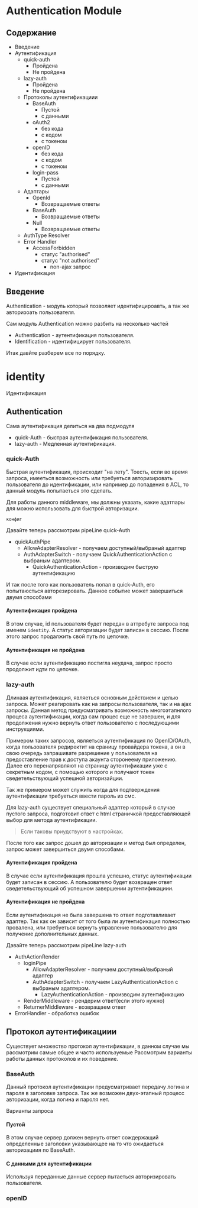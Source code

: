 # Authentication Module

## Содержание

* Введение
* Аутентификация
    * quick-auth
        * Пройдена
        * Не пройдена
    * lazy-auth
        * Пройдена
        * Не пройдена
    * Протоколы аутентификациии
        * BaseAuth
            * Пустой
            * с данными
        * oAuth2
            * без кода 
            * c кодом 
            * с токеном 
        * openID
            * без кода 
            * c кодом 
            * с токеном
        * login-pass
            * Пустой
            * с данными
    * Адаптары
        * OpenId
            * Возвращаемые ответы
        * BaseAuth
            * Возвращаемые ответы
        * Null
            * Возвращаемые ответы
    * AuthType Resolver
    * Error Handler
        * AccessForbidden
            * статус "authorised"
            * статус "not authorised"
                * non-ajax запрос
* Идентификация

## Введение

Authentication - модуль который позволяет идентифицироавть, а так же авторизоать пользователя.

Сам модуль Authentication можно разбить на несколько частей
* Authentication - аутентификация пользователя.
* Identification - идентифицирует пользователя.

Итак давйте разберем все по порядку.


# identity

Идентификация 


## Authentication 

Сама аутентификация делиться на два подмодуля

* quick-Auth - быстрая аутентификация пользователя. 
* lazy-auth - Медленная аутентификация. 

### quick-Auth

Быстрая аутентификация, происходит "на лету". 
Тоесть, если во время запроса, имееться возможность или требуеться авторизировать пользователя до идентификации, 
или например до попадения в ACL, то данный модуль попытаеться это сделать.
 
Для работы данного middleware, мы должны указать, какие адатпары для можно использовать для быстрой авторизации.
    
    конфиг

Давайте теперь рассмотрим pipeLine quick-Auth
 
* quickAuthPipe
    * AllowAdapterResolver - получаем доступный/выбраный адаптер
    * AuthAdapterSwitch  - получаем QuickAuthenticationAction с выбраным адаптером.
        * QuickAuthenticationAction - производим быструю аутентификацию

И так после того как пользователь попал в quick-Auth, его попытаюсться авторезировать. 
Данное событие может завершиться двумя способами

#### Аутентификация пройдена

В этом случае, id пользователя будет передан в аттребуте запроса под именем `identity`. 
А статус авторизации будет записан в сессию. После этого запрос продалжить свой путь по цепочке.

#### Аутентификация не пройдена

В случае если аутентификацию постигла неудача, запрос просто продолжит идти по цепочке. 

### lazy-auth

Длинаая аутентификация, являеться основным действием и целью запроса.
Может реагировать как на запросы пользователя, так и на ajax запросы. Данная метод предусматривать возможность многоэтапнлого процеса аутентификации,
когда сам процес еще не завершен, и для продолжения нужно вернуть ответ пользователю с последующими инструкциями.

Примером таких запросов, являеться аутентификация по OpenID/OAuth, когда пользователя редиректит на сраницу провайдера токена, 
а он в свою очередь запрашивате разрешение у пользователя на предоставление прав к доступа акаунта сторонеему приложению. 
Далее его перенапрявляют на страницу аутентификации уже с секретным кодом, c помощью которого и получают токен сведетельствующий успешной авторизайции.

Так же примером может служить когда для подтверждения аутентификации требуеться ввести пароль из смс. 

Для lazy-auth существует специальный адаптер который в случае пустого запроса, подготовит ответ с html страничкой предоставляющей выбор для метода аутентификации.
> Если таковы приудствуют в настройках.

После того как запрос дошел до авторизации и метод был определен, запрос может завершиться двумя способами.

#### Аутентификация пройдена
    
В случае если аутентификация прошла успешно, статус аутентификации будет записан в сессию. 
А пользователю будет возвращен ответ сведетельствующий об успешном завершении аутентификациии.  
    
#### Аутентификация не пройдена

Если аутентификация не была завершена то ответ подготавливает адаптер. 
Так как он зависит от того была ли аутентификация полностью провалена, или требуеться вернуть управление пользователю для получение дополнительных данных.
 
Давайте теперь рассмотрим pipeLine lazy-auth
 
* AuthActionRender 
    * loginPipe 
        * AllowAdapterResolver - получаем доступный/выбраный адаптер
        * AuthAdapterSwitch - получаем LazyAuthenticationAction с выбраным адаптером.
            * LazyAuthenticationAction - производим аутентификацию 
    * RenderMiddleware - рендерим ответ(если этого нужно) 
    * ReturnerMiddleware - возвращаем ответ
* ErrorHandler - обработка ошибок

## Протокол аутентификациии

Существует множество протокол аутентификации, в данном случае мы рассмотрим самые общее и часто используемые
Рассмотрим варианты работы данных протоколов и их поведение.

### BaseAuth

Данный протокол аутентификации предусматривает передачу логина и пароля в заголовке запроса.
Так же возможен двух-этапный процесс авторизации, когда логина и пароля нет.

Варианты запроса 
#### Пустой
В этом случае сервер должен вернуть ответ сождержащий определенные заголовки указывающее на то что ожидаеться авторизациия по BaseAuth.

#### С данными для аутентификации
Используя переданные данные сервер пытаеться авторизировать пользователя.
 
### openID
 
